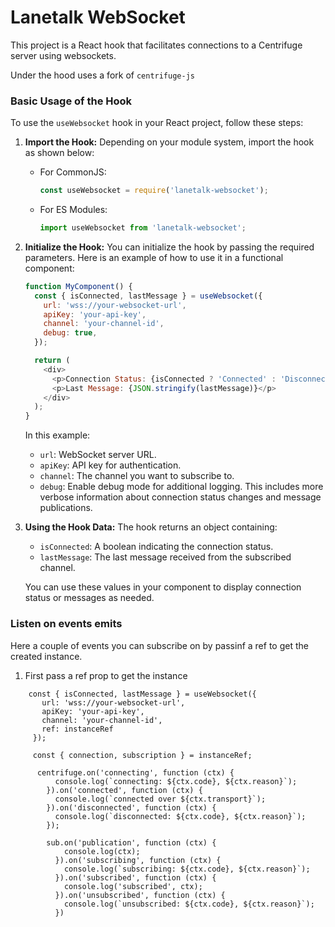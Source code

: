 # Lanetalk WebSocket

This project is a React hook that facilitates connections to a Centrifuge server using websockets.

Under the hood uses a fork of `centrifuge-js`

### Basic Usage of the Hook

To use the `useWebsocket` hook in your React project, follow these steps:

1. **Import the Hook:**
   Depending on your module system, import the hook as shown below:

   - For CommonJS:
     ```javascript
     const useWebsocket = require('lanetalk-websocket');
     ```

   - For ES Modules:
     ```javascript
     import useWebsocket from 'lanetalk-websocket';
     ```

2. **Initialize the Hook:**
   You can initialize the hook by passing the required parameters. Here is an example of how to use it in a functional component:

   ```javascript
   function MyComponent() {
     const { isConnected, lastMessage } = useWebsocket({
       url: 'wss://your-websocket-url',
       apiKey: 'your-api-key',
       channel: 'your-channel-id',
       debug: true,
     });

     return (
       <div>
         <p>Connection Status: {isConnected ? 'Connected' : 'Disconnected'}</p>
         <p>Last Message: {JSON.stringify(lastMessage)}</p>
       </div>
     );
   }
   ```

   In this example:
   - `url`: WebSocket server URL.
   - `apiKey`: API key for authentication.
   - `channel`: The channel you want to subscribe to.
   - `debug`: Enable debug mode for additional logging. This includes more verbose information about connection status changes and message publications.

3. **Using the Hook Data:**
   The hook returns an object containing:
   - `isConnected`: A boolean indicating the connection status.
   - `lastMessage`: The last message received from the subscribed channel.

   You can use these values in your component to display connection status or messages as needed.

### Listen on events emits

Here a couple of events you can subscribe on by passinf a ref to get the created instance.

1. First pass a ref prop to get the instance
```
    const { isConnected, lastMessage } = useWebsocket({
       url: 'wss://your-websocket-url',
       apiKey: 'your-api-key',
       channel: 'your-channel-id',
       ref: instanceRef
     });
```


```
     const { connection, subscription } = instanceRef;

      centrifuge.on('connecting', function (ctx) {
          console.log(`connecting: ${ctx.code}, ${ctx.reason}`);
        }).on('connected', function (ctx) {
          console.log(`connected over ${ctx.transport}`);
        }).on('disconnected', function (ctx) {
          console.log(`disconnected: ${ctx.code}, ${ctx.reason}`);
        });

        sub.on('publication', function (ctx) {
            console.log(ctx);
          }).on('subscribing', function (ctx) {
            console.log(`subscribing: ${ctx.code}, ${ctx.reason}`);
          }).on('subscribed', function (ctx) {
            console.log('subscribed', ctx);
          }).on('unsubscribed', function (ctx) {
            console.log(`unsubscribed: ${ctx.code}, ${ctx.reason}`);
          })
```